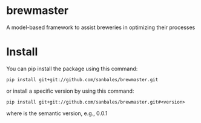 # brewmaster
A model-based framework to assist breweries in optimizing their processes

# Install
You can pip install the package using this command:

```
pip install git+git://github.com/sanbales/brewmaster.git
```

or install a specific version by using this command:

```
pip install git+git://github.com/sanbales/brewmaster.git#<version>
```

where <version> is the semantic version, e.g., 0.0.1
